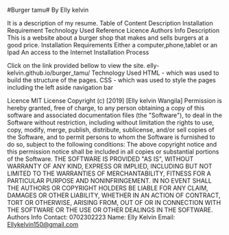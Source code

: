 #Burger tamu#
By Elly kelvin
 
It is a description of my resume.
Table of Content
Description
Installation Requirement
Technology Used
Reference
Licence
Authors Info
Description
This is a website about a burger shop that makes and sells burgers at a good price.
Installation
Requirements
Either a computer,phone,tablet or an Ipad
An access to the Internet
Installation Process

Click on the link provided bellow to view the site.
 elly-kelvin.github.io/burger_tamu/
Technology Used
HTML - which was used to build the structure of the pages.
CSS - which was used to style the pages including the left aside navigation bar
 
Licence
MIT License
Copyright (c) [2019] [Elly kelvin Wangila]
Permission is hereby granted, free of charge, to any person obtaining a copy of this software and associated documentation files (the "Software"), to deal in the Software without restriction, including without limitation the rights to use, copy, modify, merge, publish, distribute, sublicense, and/or sell copies of the Software, and to permit persons to whom the Software is furnished to do so, subject to the following conditions:
The above copyright notice and this permission notice shall be included in all copies or substantial portions of the Software.
THE SOFTWARE IS PROVIDED "AS IS", WITHOUT WARRANTY OF ANY KIND, EXPRESS OR IMPLIED, INCLUDING BUT NOT LIMITED TO THE WARRANTIES OF MERCHANTABILITY, FITNESS FOR A PARTICULAR PURPOSE AND NONINFRINGEMENT. IN NO EVENT SHALL THE AUTHORS OR COPYRIGHT HOLDERS BE LIABLE FOR ANY CLAIM, DAMAGES OR OTHER LIABILITY, WHETHER IN AN ACTION OF CONTRACT, TORT OR OTHERWISE, ARISING FROM, OUT OF OR IN CONNECTION WITH THE SOFTWARE OR THE USE OR OTHER DEALINGS IN THE SOFTWARE.
Authors Info
Contact: 0702302223
Name: Elly Kelvin
Email: Ellykelvin150@gmail.com

